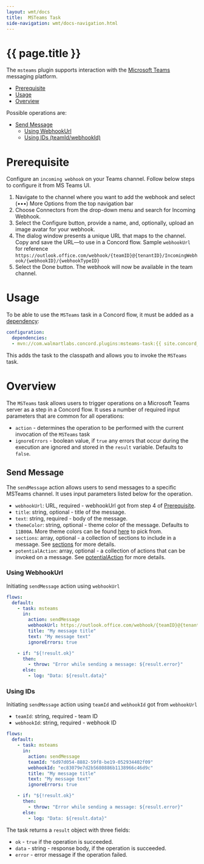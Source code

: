 ```yaml
---
layout: wmt/docs
title:  MSTeams Task
side-navigation: wmt/docs-navigation.html
---
```


# {{ page.title }}

The `msteams` plugin supports interaction with the [Microsoft Teams](https://teams.microsoft.com/)
messaging platform.

- [Prerequisite](#prerequisite)
- [Usage](#usage)
- [Overview](#overview)
    
Possible operations are:

- [Send Message](#send-message)
   - [Using WebhookUrl](#using-webhookUrl)
   - [Using IDs (teamId/webhookId)](#using-ids)

# Prerequisite

Configure an `incoming webhook` on your Teams channel. Follow below steps to
configure it from MS Teams UI.

1. Navigate to the channel where you want to add the webhook and select
(•••) More Options from the top navigation bar
2. Choose Connectors from the drop-down menu and search for Incoming Webhook.
3. Select the Configure button, provide a name, and, optionally, upload an
image avatar for your webhook.
4. The dialog window presents a unique URL that maps to the channel. Copy and
save the URL—to use in a Concord flow. Sample `webhookUrl` for reference
`https://outlook.office.com/webhook/{teamID}@{tenantID}/IncomingWebhook/{webhookID}/{webhookTypeID}`
5. Select the Done button. The webhook will now be available in the team channel.

# Usage

To be able to use the `MSTeams` task in a Concord flow, it must be added as a
[dependency](../getting-started/concord-dsl.html#dependencies):

```yaml
configuration:
  dependencies:
  - mvn://com.walmartlabs.concord.plugins:msteams-task:{{ site.concord_plugins_version }}
```

This adds the task to the classpath and allows you to invoke the `MSTeams` task.

# Overview

The `MSTeams` task allows users to trigger operations on a Microsoft Teams server
as a step in a Concord flow. It uses a number of required input parameters that are
common for all operations:

- `action` - determines the operation to be performed with the current
  invocation of the `MSTeams` task
- `ignoreErrors` - boolean value, if `true` any errors that occur during the
  execution are ignored and stored in the `result` variable. Defaults to
  `false`.

<a name="send-message"/>

## Send Message

The `sendMessage` action allows users to send messages to a specific MSTeams
channel. It uses input parameters listed below for the operation. 

- `webhookUrl`: URL, required - webhookUrl got from step 4 of [Prerequisite](#prerequisite).
- `title`: string, optional - title of the message.
- `text`: string, required - body of the message.
- `themeColor`: string, optional - theme color of the message. Defaults to
`11B00A`. More theme colors can be found [here](https://htmlcolorcodes.com/)
to pick from.
- `sections`: array, optional - a collection of sections to include in
a message. See [sections](https://docs.microsoft.com/en-us/outlook/actionable-messages/message-card-reference#section-fields)
for more details.
- `potentialAction`: array, optional - a collection of actions that can be
invoked on a message. See [potentialAction](https://docs.microsoft.com/en-us/outlook/actionable-messages/message-card-reference#actions)
for more details.

<a name="using-webhookUrl"/>

### Using WebhookUrl

Initiating `sendMessage` action using `webhookUrl`

```yaml
flows:
  default:
    - task: msteams
      in:
        action: sendMessage
        webhookUrl: https://outlook.office.com/webhook/{teamID}@{tenantID}/IncomingWebhook/{webhookID}/{webhookTypeID}
        title: "My message title"
        text: "My message text"
        ignoreErrors: true

    - if: "${!result.ok}"
      then:
        - throw: "Error while sending a message: ${result.error}"
      else:
        - log: "Data: ${result.data}"
```

<a name="using-ids"/>

### Using IDs

Initiating `sendMessage` action using `teamId` and `webhookId` got from `webhookUrl`

- `teamId`: string, required - team ID
- `webhookId`: string, required - webhook ID

```yaml
flows:
  default:
    - task: msteams
      in:
        action: sendMessage
        teamId: "6d97d054-8882-59f8-be19-052934402f09"
        webhookId: "ec83079e7d2b5680886b1138966c46d9c"
        title: "My message title"
        text: "My message text"
        ignoreErrors: true

    - if: "${!result.ok}"
      then:
        - throw: "Error while sending a message: ${result.error}"
      else:
        - log: "Data: ${result.data}"
```

The task returns a `result` object with three fields:

- `ok` - `true` if the operation is succeeded.
- `data` - string - response body, if the operation is succeeded.
- `error` - error message if the operation failed.
